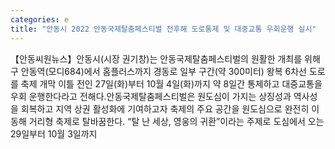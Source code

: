 ```yaml
---
categories: e
title: "안동시 2022 안동국제탈춤페스티벌 전후해 도로통제 및 대중교통 우회운행 실시"
---
```

【안동씨원뉴스】안동시(시장 권기창)는 안동국제탈춤페스티벌의 원활한 개최를 위해 구 안동역(모디684)에서 홈플러스까지 경동로 일부 구간(약 300미터) 왕복 6차선 도로를 축제 개막 이틀 전인 27일(화)부터 10월 4일(화)까지 약 8일간 통제하고 대중교통을 우회 운행한다라고 전해다.안동국제탈춤페스티벌은 원도심이 가지는 상징성과 역사성을 회복하고 지역 상권 활성화에 기여하고자 축제의 주요 공간을 원도심으로 완전히 이동해 거리형 축제로 탈바꿈한다. “탈 난 세상, 영웅의 귀환”이라는 주제로 도심에서 오는 29일부터 10월 3일까지